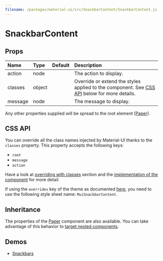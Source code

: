 ```yaml
---
filename: /packages/material-ui/src/SnackbarContent/SnackbarContent.js
---
```


<!--- This documentation is automatically generated, do not try to edit it. -->

# SnackbarContent



## Props

| Name | Type | Default | Description |
|:-----|:-----|:--------|:------------|
| <span class="prop-name">action</span> | <span class="prop-type">node |  | The action to display. |
| <span class="prop-name">classes</span> | <span class="prop-type">object |  | Override or extend the styles applied to the component. See [CSS API](#css-api) below for more details. |
| <span class="prop-name">message</span> | <span class="prop-type">node |  | The message to display. |

Any other properties supplied will be spread to the root element ([Paper](/api/paper)).

## CSS API

You can override all the class names injected by Material-UI thanks to the `classes` property.
This property accepts the following keys:
- `root`
- `message`
- `action`

Have a look at [overriding with classes](/customization/overrides#overriding-with-classes) section
and the [implementation of the component](https://github.com/mui-org/material-ui/tree/master/packages/material-ui/src/SnackbarContent/SnackbarContent.js)
for more detail.

If using the `overrides` key of the theme as documented
[here](/customization/themes#customizing-all-instances-of-a-component-type),
you need to use the following style sheet name: `MuiSnackbarContent`.

## Inheritance

The properties of the [Paper](/api/paper) component are also available.
You can take advantage of this behavior to [target nested components](/guides/api#spread).

## Demos

- [Snackbars](/demos/snackbars)

